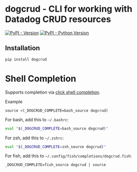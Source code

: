 # dogcrud - CLI for working with Datadog CRUD resources

[![PyPI - Version](https://img.shields.io/pypi/v/dogcrud.svg)](https://pypi.org/project/dogcrud)
[![PyPI - Python Version](https://img.shields.io/pypi/pyversions/dogcrud.svg)](https://pypi.org/project/dogcrud)


## Installation

```console
pip install dogcrud
```

# Shell Completion

Supports completion via [click shell completion](https://click.palletsprojects.com/en/stable/shell-completion/).

Example
```console
source <(_DOGCRUD_COMPLETE=bash_source dogcrud)
```

For bash, add this to `~/.bashrc`:

```bash
eval "$(_DOGCRUD_COMPLETE=bash_source dogcrud)"
```

For zsh, add this to `~/.zshrc`:

```zsh
eval "$(_DOGCRUD_COMPLETE=zsh_source dogcrud)"
```

For fish, add this to `~/.config/fish/completions/dogcrud.fish`:

```fish
_DOGCRUD_COMPLETE=fish_source dogcrud | source
```
